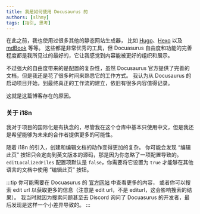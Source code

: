 ```yaml
---
title: 我是如何使用 Docusaurus 的
authors: [slhmy]
tags: [指引, 思考]
---
```


在此之前，我也使用过很多其他的静态网站生成器，
比如 [Hugo](https://gohugo.io/)、[Hexo](https://hexo.io/) 以及 [mdBook](https://github.com/rust-lang/mdBook) 等等。
这些都是非常优秀的工具，但 Docuasurus 自由度和功能的完善程度都是我所见过的最好的，它让我感觉到内容能被更好的组织和展示。

不过强大的自由度带来的是配置的复杂性，虽然 Docusaurus 官方提供了完善的文档，但是我还是花了很多时间来熟悉它的工作方式。
我认为从 Docusaurus 的启动项目开始，到最终真正的工作流的建立，依旧有很多内容值得记录。

这就是这篇博客存在的原因。

### 关于 i18n

我对于项目的国际化是有执念的，尽管我在这个仓库中基本只使用中文，但是我还是希望能够为未来的合作者提供更多的可能性。

随着 i18n 的引入，创建和编辑文档的动作变得更加的复杂。
你可能会发现 “编辑此页” 按钮只会定向到英文版本的源码，那是因为你忽略了一项配置导致的。
`editLocalizedFiles` 配置项默认是 `false`，你需要将它设置为 `true` 才能够在其他语言的文档中使用 “编辑此页” 按钮。

:::tip
你可能需要在 Docuasurus 的 [官方网站](https://docusaurus.io/) 中查看更多的内容，
或者你可以搜索 edit url 以获取更多的信息（注意是 edit url，不是 editurl，这会影响搜索的结果）。
我当时就因为搜索问题甚至去 Discord 询问了 Docuasurus 的开发者，最后发现是这样一个小差异导致的。
:::
